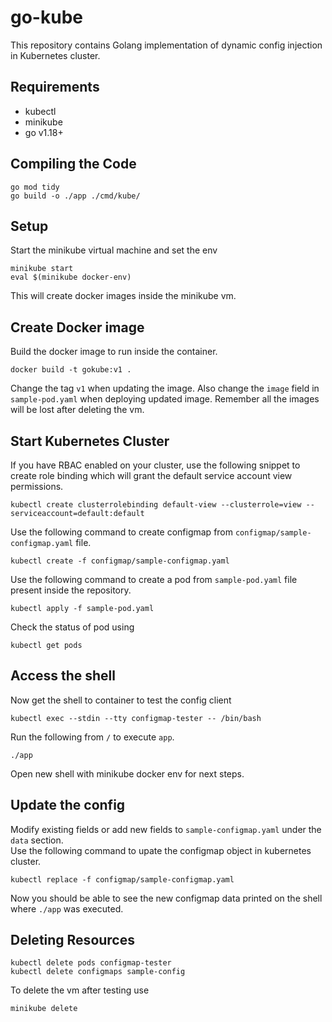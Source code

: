 # go-kube
This repository contains Golang implementation of dynamic config injection in Kubernetes cluster. 

## Requirements

* kubectl
* minikube
* go v1.18+

## Compiling the Code
```
go mod tidy
go build -o ./app ./cmd/kube/
```

## Setup
Start the minikube virtual machine and set the env
```
minikube start
eval $(minikube docker-env)
```
This will create docker images inside the minikube vm.

## Create Docker image

Build the docker image to run inside the container.
```
docker build -t gokube:v1 .
```
Change the tag `v1` when updating the image. Also change the `image` field in `sample-pod.yaml` when deploying updated image. Remember all the images will be lost after deleting the vm.

## Start Kubernetes Cluster

If you have RBAC enabled on your cluster, use the following snippet to create role binding which will grant the default service account view permissions.
```
kubectl create clusterrolebinding default-view --clusterrole=view --serviceaccount=default:default
```
Use the following command to create configmap from `configmap/sample-configmap.yaml` file.
```
kubectl create -f configmap/sample-configmap.yaml
```
Use the following command to create a pod from `sample-pod.yaml` file present inside the repository.
```
kubectl apply -f sample-pod.yaml
```
Check the status of pod using
```
kubectl get pods
```
## Access the shell
Now get the shell to container to test the config client
```
kubectl exec --stdin --tty configmap-tester -- /bin/bash
```
Run the following from `/` to execute `app`.
```
./app
```
Open new shell with minikube docker env for next steps.

## Update the config
Modify existing fields or add new fields to `sample-configmap.yaml` under the `data` section.
\
Use the following command to upate the configmap object in kubernetes cluster.
```
kubectl replace -f configmap/sample-configmap.yaml
```
Now you should be able to see the new configmap data printed on the shell where `./app` was executed.

## Deleting Resources

```
kubectl delete pods configmap-tester
kubectl delete configmaps sample-config
```
To delete the vm after testing use
```
minikube delete
```


